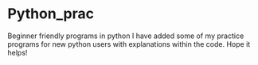 # Python_prac
Beginner friendly programs in python
I have added some of my practice programs for new python users with explanations within the code. 
Hope it helps!
